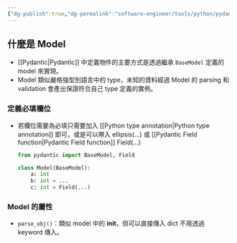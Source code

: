 ```yaml
---
{"dg-publish":true,"dg-permalink":"software-engineer/tools/python/pydantic/Pydantic Model","permalink":"/software-engineer/tools/python/pydantic/Pydantic Model/"}
---
```


## 什麼是 Model
- [[Pydantic\|Pydantic]] 中定義物件的主要方式是透過繼承 `BaseModel` 定義的 model 來實現。
- Model 類似嚴格強型別語言中的 type，未知的資料經過 Model 的 parsing 和 validation 會產出保證符合自己 type 定義的實例。

### 定義必填欄位
- 若欄位需要為必填只需要加入 [[Python type annotation\|Python type annotation]] 即可，或是可以帶入 ellipsis(...) 或 [[Pydantic Field function\|Pydantic Field function]] Field(...)
	```python
	from pydantic import BaseModel, Field

	class Model(BaseModel):
		a: int
		b: int = ...
		c: int = Field(...)
	```
	
### Model 的屬性
- `parse_obj()`：類似 model 中的 __init__，但可以直接傳入 dict 不用透過 keyword 傳入。 